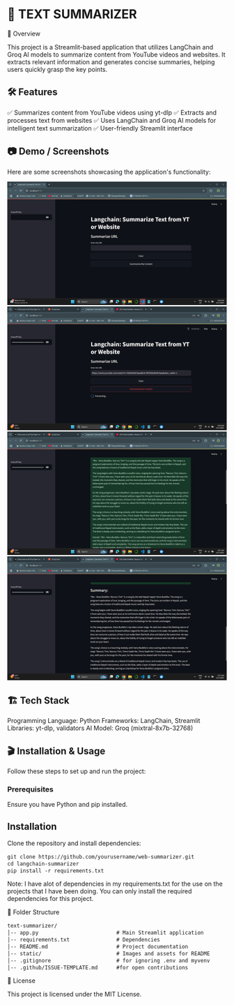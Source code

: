# 📌 TEXT SUMMARIZER

🚀 Overview

This project is a Streamlit-based application that utilizes LangChain and Groq AI models to summarize content from YouTube videos and websites. It extracts relevant information and generates concise summaries, helping users quickly grasp the key points.

## 🛠 Features

✅ Summarizes content from YouTube videos using yt-dlp
✅ Extracts and processes text from websites
✅ Uses LangChain and Groq AI models for intelligent text summarization
✅ User-friendly Streamlit interface

## 📷 Demo / Screenshots

Here are some screenshots showcasing the application's functionality:

![Demo Image 1](static/demo1.png)
![Demo Image 2](static/demo2.png)
![Demo Image 3](static/demo3.png)
![Demo Image 4](static/demo4.png)

## 🏗 Tech Stack

Programming Language: Python
Frameworks: LangChain, Streamlit
Libraries: yt-dlp, validators
AI Model: Groq (mixtral-8x7b-32768)

## 🎬 Installation & Usage
Follow these steps to set up and run the project:

### Prerequisites
Ensure you have Python and pip installed.

## Installation
Clone the repository and install dependencies:
```
git clone https://github.com/yourusername/web-summarizer.git
cd langchain-summarizer
pip install -r requirements.txt
```
Note: I have alot of dependencies in my requirements.txt for the use on the projects that I have been doing. You can only install the required dependencies for this project.

📂 Folder Structure
```
text-summarizer/
│-- app.py                         # Main Streamlit application
│-- requirements.txt               # Dependencies
│-- README.md                      # Project documentation
│-- static/                        # Images and assets for README
│-- .gitignore                     # for ignoring .env and myvenv
│-- .github/ISSUE-TEMPLATE.md      #for open contributions 
```

📜 License

This project is licensed under the MIT License.
